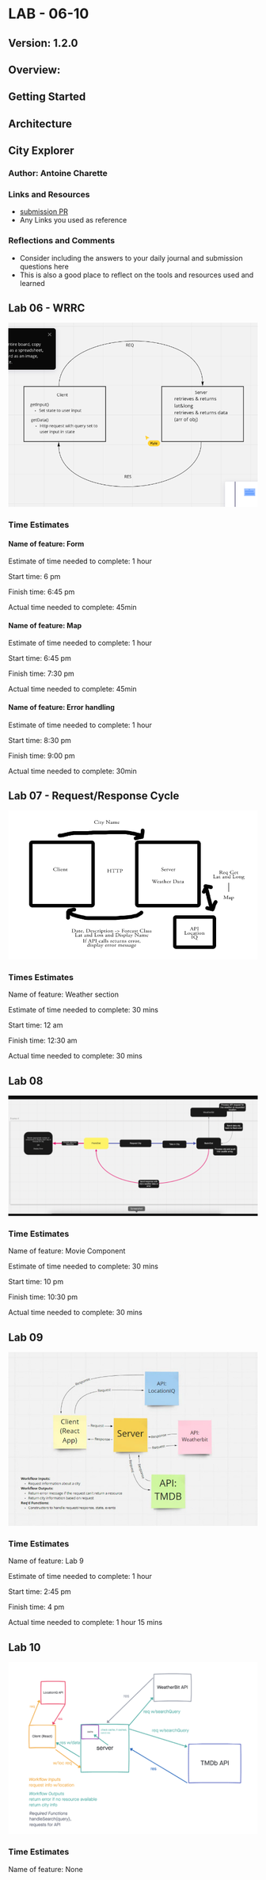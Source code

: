 # LAB - 06-10

## Version: 1.2.0

## Overview:

## Getting Started

## Architecture

## City Explorer

### Author: Antoine Charette

### Links and Resources

- [submission PR](http://xyz.com)
- Any Links you used as reference

### Reflections and Comments

- Consider including the answers to your daily journal and submission questions here
- This is also a good place to reflect on the tools and resources used and learned

## Lab 06 - WRRC

![WRRC Image](./img/lab06-WRRC.png)

### Time Estimates

#### Name of feature: Form

Estimate of time needed to complete: 1 hour

Start time: 6 pm

Finish time: 6:45 pm

Actual time needed to complete: 45min

#### Name of feature: Map

Estimate of time needed to complete: 1 hour

Start time: 6:45 pm

Finish time: 7:30 pm

Actual time needed to complete: 45min

#### Name of feature: Error handling

Estimate of time needed to complete: 1 hour

Start time: 8:30 pm

Finish time: 9:00 pm

Actual time needed to complete: 30min

## Lab 07 - Request/Response Cycle

![Request/Response Cycle](./img/API-Server-Cycle.png)

### Times Estimates

Name of feature: Weather section

Estimate of time needed to complete: 30 mins

Start time: 12 am

Finish time: 12:30 am

Actual time needed to complete: 30 mins

## Lab 08

![WRRC](./img/lab8-WRRC.png)

### Time Estimates

Name of feature: Movie Component

Estimate of time needed to complete: 30 mins

Start time: 10 pm

Finish time: 10:30 pm

Actual time needed to complete: 30 mins

## Lab 09

![WRRC Lab09](./img/lab9-WRRC.png)

### Time Estimates

Name of feature: Lab 9

Estimate of time needed to complete: 1 hour

Start time: 2:45 pm

Finish time: 4 pm

Actual time needed to complete: 1 hour 15 mins

## Lab 10

![WRRC Lab10](./img/lab10-WRRC.png)

### Time Estimates

Name of feature: None
